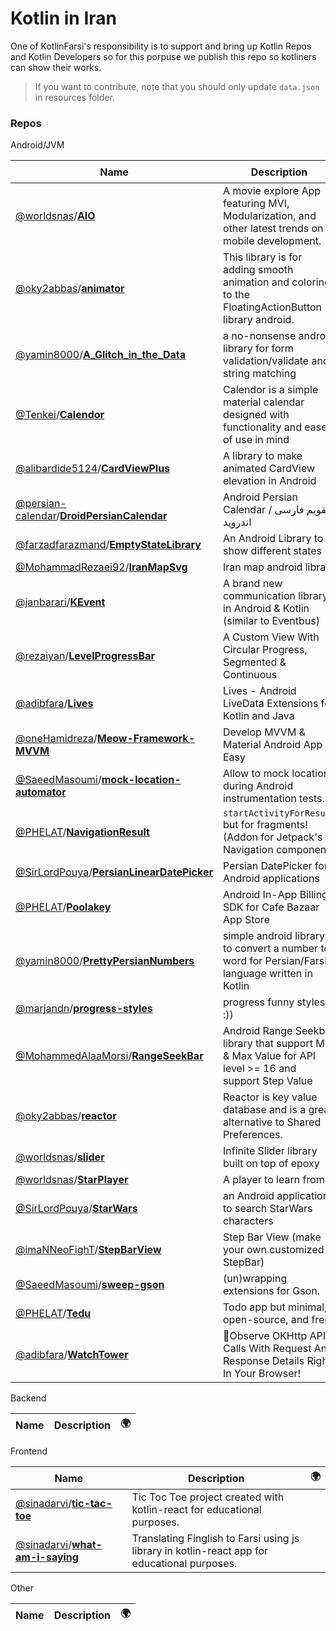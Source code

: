 # Kotlin in Iran

One of KotlinFarsi's responsibility is to support and bring up Kotlin Repos and Kotlin Developers so for this porpuse we publish this repo so kotliners can show their works.

> If you want to contribute, note that you should only update `data.json` in resources folder.

### Repos

Android/JVM

| Name | Description | 🌍 |
| --- | --- | --- |
| [@worldsnas](https://github.com/worldsnas)/[**AIO**](https://github.com/worldsnas/AIO) | A movie explore App featuring MVI, Modularization, and other latest trends on mobile development. | [:arrow_upper_right:](https://worldsnas.com/aio-setup-a-side-project/) |
| [@oky2abbas](https://github.com/oky2abbas)/[**animator**](https://github.com/oky2abbas/animator) | This library is for adding smooth animation and coloring to the FloatingActionButton library android. |  |
| [@yamin8000](https://github.com/yamin8000)/[**A_Glitch_in_the_Data**](https://github.com/yamin8000/A_Glitch_in_the_Data) | a no-nonsense android library for form validation/validate and string matching |  |
| [@Tenkei](https://github.com/Tenkei)/[**Calendor**](https://github.com/Tenkei/Calendor) | Calendor is a simple material calendar designed with functionality and ease of use in mind |  |
| [@alibardide5124](https://github.com/alibardide5124)/[**CardViewPlus**](https://github.com/alibardide5124/CardViewPlus) | A library to make animated CardView elevation in Android |  |
| [@persian-calendar](https://github.com/persian-calendar)/[**DroidPersianCalendar**](https://github.com/persian-calendar/DroidPersianCalendar) | Android Persian Calendar / تقویم فارسی اندروید |  |
| [@farzadfarazmand](https://github.com/farzadfarazmand)/[**EmptyStateLibrary**](https://github.com/farzadfarazmand/EmptyStateLibrary) | An Android Library to show different states |  |
| [@MohammadRezaei92](https://github.com/MohammadRezaei92)/[**IranMapSvg**](https://github.com/MohammadRezaei92/IranMapSvg) | Iran map android library |  |
| [@janbarari](https://github.com/janbarari)/[**KEvent**](https://github.com/janbarari/KEvent) | A brand new communication library in Android & Kotlin (similar to Eventbus) |  |
| [@rezaiyan](https://github.com/rezaiyan)/[**LevelProgressBar**](https://github.com/rezaiyan/LevelProgressBar) | A Custom View With Circular Progress, Segmented & Continuous  |  |
| [@adibfara](https://github.com/adibfara)/[**Lives**](https://github.com/adibfara/Lives) | Lives - Android LiveData Extensions for Kotlin and Java |  |
| [@oneHamidreza](https://github.com/oneHamidreza)/[**Meow-Framework-MVVM**](https://github.com/oneHamidreza/Meow-Framework-MVVM) | Develop MVVM & Material Android App Easy |  |
| [@SaeedMasoumi](https://github.com/SaeedMasoumi)/[**mock-location-automator**](https://github.com/SaeedMasoumi/mock-location-automator) | Allow to mock locations during Android instrumentation tests. |  |
| [@PHELAT](https://github.com/PHELAT)/[**NavigationResult**](https://github.com/PHELAT/NavigationResult) | `startActivityForResult` but for fragments! (Addon for Jetpack's Navigation component) | [:arrow_upper_right:](https://android.jlelse.eu/navigateup-with-bundle-c595ff6d91ba) |
| [@SirLordPouya](https://github.com/SirLordPouya)/[**PersianLinearDatePicker**](https://github.com/SirLordPouya/PersianLinearDatePicker) | Persian DatePicker for Android applications |  |
| [@PHELAT](https://github.com/PHELAT)/[**Poolakey**](https://github.com/PHELAT/Poolakey) | Android In-App Billing SDK for Cafe Bazaar App Store |  |
| [@yamin8000](https://github.com/yamin8000)/[**PrettyPersianNumbers**](https://github.com/yamin8000/PrettyPersianNumbers) | simple android library to convert a number to word for Persian/Farsi language written in Kotlin  |  |
| [@marjandn](https://github.com/marjandn)/[**progress-styles**](https://github.com/marjandn/progress-styles) | progress funny styles :)) |  |
| [@MohammedAlaaMorsi](https://github.com/MohammedAlaaMorsi)/[**RangeSeekBar**](https://github.com/MohammedAlaaMorsi/RangeSeekBar) | Android Range Seekbar library that support Min & Max Value for API level >= 16 and support Step Value |  |
| [@oky2abbas](https://github.com/oky2abbas)/[**reactor**](https://github.com/oky2abbas/reactor) | Reactor is key value database and is a great alternative to Shared Preferences. |  |
| [@worldsnas](https://github.com/worldsnas)/[**slider**](https://github.com/worldsnas/slider) | Infinite Slider library built on top of epoxy |  |
| [@worldsnas](https://github.com/worldsnas)/[**StarPlayer**](https://github.com/worldsnas/StarPlayer) | A player to learn from! |  |
| [@SirLordPouya](https://github.com/SirLordPouya)/[**StarWars**](https://github.com/SirLordPouya/StarWars) | an Android application to search StarWars characters |  |
| [@imaNNeoFighT](https://github.com/imaNNeoFighT)/[**StepBarView**](https://github.com/imaNNeoFighT/StepBarView) | Step Bar View (make your own customized StepBar) |  |
| [@SaeedMasoumi](https://github.com/SaeedMasoumi)/[**sweep-gson**](https://github.com/SaeedMasoumi/sweep-gson) | (un)wrapping extensions for Gson. |  |
| [@PHELAT](https://github.com/PHELAT)/[**Tedu**](https://github.com/PHELAT/Tedu) | Todo app but minimal, open-source, and free. |  |
| [@adibfara](https://github.com/adibfara)/[**WatchTower**](https://github.com/adibfara/WatchTower) | 🗼Observe OKHttp API Calls With Request And Response Details Right In Your Browser! |  |

Backend

| Name | Description | 🌍 |
| --- | --- | --- |

Frontend

| Name | Description | 🌍 |
| --- | --- | --- |
| [@sinadarvi](https://github.com/sinadarvi)/[**tic-tac-toe**](https://github.com/sinadarvi/tic-tac-toe) | Tic Toc Toe project created with kotlin-react for educational purposes. |  |
| [@sinadarvi](https://github.com/sinadarvi)/[**what-am-i-saying**](https://github.com/sinadarvi/what-am-i-saying) | Translating Finglish to Farsi using js library in kotlin-react app for educational purposes. |  |

Other

| Name | Description | 🌍 |
| --- | --- | --- |


